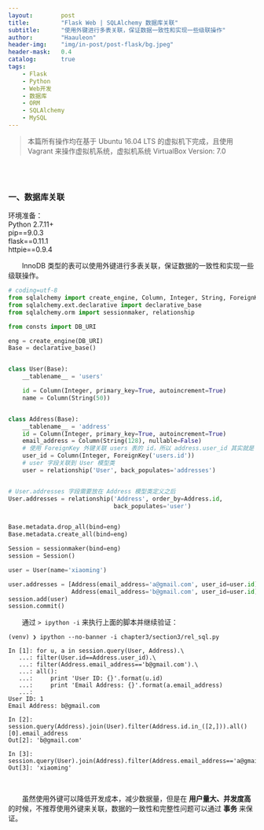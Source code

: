 ```yaml
---
layout:        post
title:         "Flask Web | SQLAlchemy 数据库关联"
subtitle:      "使用外键进行多表关联，保证数据一致性和实现一些级联操作"
author:        "Haauleon"
header-img:    "img/in-post/post-flask/bg.jpeg"
header-mask:   0.4
catalog:       true
tags:
    - Flask
    - Python
    - Web开发
    - 数据库
    - ORM
    - SQLAlchemy
    - MySQL
---
```


> 本篇所有操作均在基于 Ubuntu 16.04 LTS 的虚拟机下完成，且使用 Vagrant 来操作虚拟机系统，虚拟机系统 VirtualBox Version: 7.0 

<br>
<br>

### 一、数据库关联
环境准备：     
Python 2.7.11+      
pip==9.0.3     
flask==0.11.1   
httpie==0.9.4     

&emsp;&emsp;InnoDB 类型的表可以使用外键进行多表关联，保证数据的一致性和实现一些级联操作。         
```python
# coding=utf-8
from sqlalchemy import create_engine, Column, Integer, String, ForeignKey
from sqlalchemy.ext.declarative import declarative_base
from sqlalchemy.orm import sessionmaker, relationship

from consts import DB_URI

eng = create_engine(DB_URI)
Base = declarative_base()


class User(Base):
    __tablename__ = 'users'

    id = Column(Integer, primary_key=True, autoincrement=True)
    name = Column(String(50))


class Address(Base):
    __tablename__ = 'address'
    id = Column(Integer, primary_key=True, autoincrement=True)
    email_address = Column(String(128), nullable=False)
    # 使用 ForeignKey 外键关联 users 表的 id，所以 address.user_id 其实就是 users.id，而 address 表不需要独立存储一份 user_id 数据
    user_id = Column(Integer, ForeignKey('users.id'))
    # user 字段关联到 User 模型类
    user = relationship('User', back_populates='addresses')


# User.addresses 字段需要放在 Address 模型类定义之后
User.addresses = relationship('Address', order_by=Address.id,
                              back_populates='user')


Base.metadata.drop_all(bind=eng)
Base.metadata.create_all(bind=eng)

Session = sessionmaker(bind=eng)
session = Session()

user = User(name='xiaoming')

user.addresses = [Address(email_address='a@gmail.com', user_id=user.id),
                  Address(email_address='b@gmail.com', user_id=user.id)]
session.add(user)
session.commit()
```

&emsp;&emsp;通过 `> ipython -i` 来执行上面的脚本并继续验证：     
```
(venv) ❯ ipython --no-banner -i chapter3/section3/rel_sql.py

In [1]: for u, a in session.query(User, Address).\
   ...: filter(User.id==Address.user_id).\
   ...: filter(Address.email_address=='b@gmail.com').\
   ...: all():
   ...:     print 'User ID: {}'.format(u.id)
   ...:     print 'Email Address: {}'.format(a.email_address)
   ...:
User ID: 1
Email Address: b@gmail.com

In [2]: session.query(Address).join(User).filter(Address.id.in_([2,])).all()[0].email_address
Out[2]: 'b@gmail.com'

In [3]: session.query(User).join(Address).filter(Address.email_address=='a@gmail.com').one().name
Out[3]: 'xiaoming'
``` 

<br>

&emsp;&emsp;虽然使用外键可以降低开发成本，减少数据量，但是在 **用户量大、并发度高** 的时候，不推荐使用外键来关联，数据的一致性和完整性问题可以通过 **事务** 来保证。